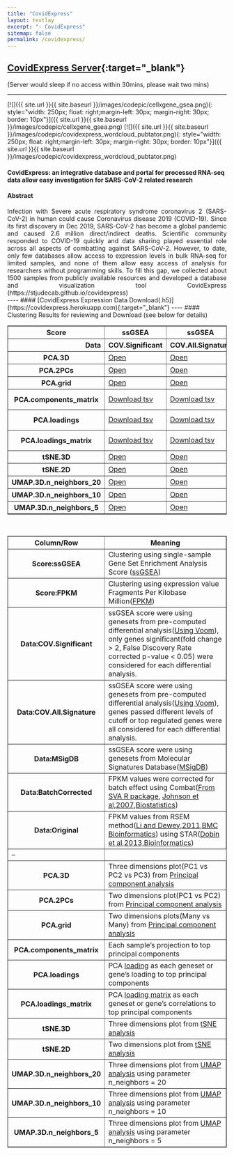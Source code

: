 ```yaml
---
title: "CovidExpress"
layout: textlay
excerpt: "- CovidExpress"
sitemap: false
permalink: /covidexpress/
---
```


## [CovidExpress Server](https://covidexpress.herokuapp.com){:target="_blank"}
(Server would sleep if no access within 30mins, please wait two mins)

---

[![]({{ site.url }}{{ site.baseurl }}/images/codepic/cellxgene_gsea.png){: style="width: 250px; float: right;margin-left: 30px; margin-right: 30px; border: 10px"}]({{ site.url }}{{ site.baseurl }}/images/codepic/cellxgene_gsea.png)
[![]({{ site.url }}{{ site.baseurl }}/images/codepic/covidexpress_wordcloud_pubtator.png){: style="width: 250px; float: right;margin-left: 30px; margin-right: 30px; border: 10px"}]({{ site.url }}{{ site.baseurl }}/images/codepic/covidexpress_wordcloud_pubtator.png)
#### CovidExpress: an integrative database and portal for processed RNA-seq data allow easy investigation for SARS-CoV-2 related research

#### Abstract
<div style="text-align: justify">
Infection with Severe acute respiratory syndrome coronavirus 2 (SARS-CoV-2) in human could cause Coronavirus disease 2019 (COVID-19). Since its first discovery in Dec 2019, SARS-CoV-2 has become a global pandemic and caused 2.6 million direct/indirect deaths. Scientific community responded to COVID-19 quickly and data sharing played essential role across all aspects of combatting against SARS-CoV-2. However, to date, only few databases allow access to expression levels in bulk RNA-seq for limited samples, and none of them allow easy access of analysis for researchers without programming skills. To fill this gap, we collected about 1500 samples from publicly available resources and developed a database and visualization tool CovidExpress (https://stjudecab.github.io/covidexpress)
</div>
---- 
#### [CovidExpress Expression Data Download(.h5)](https://covidexpress.herokuapp.com){:target="_blank"}
---- 
#### Clustering Results for reviewing and Download (see below for details)
<table style="border-spacing: 10px;" border="1" class="dataframe table-bordered">
<thead>
<tr style="text-align: center;">
<th>Score</th>
<th>ssGSEA</th>
<th>ssGSEA</th>
<th>ssGSEA</th>
<th>FPKM</th>
<th>FPKM</th>
</tr>
<tr style="text-align: right;">
<th>Data</th>
<th>COV.Significant</th>
<th>COV.All.Signature</th>
<th>MSigDB</th>
<th>BatchCorrected</th>
<th>Original</th>
</tr>
</thead>

<tbody>
<tr>
<th>PCA.3D</th>
<td><a href="https://stjudecab_epi.gitlab.io/covidexpressdata/Cluster/GSEA.ssGSEA.COV.Significant.Signature.PCA.3D.html" target="_blank">Open</a></td>
<td><a href="https://stjudecab_epi.gitlab.io/covidexpressdata/Cluster/GSEA.ssGSEA.COV.All.Signature.PCA.3D.html" target="_blank">Open</a></td>
<td><a href="https://stjudecab_epi.gitlab.io/covidexpressdata/Cluster/GSEA.ssGSEA.MSigDB.PCA.3D.html" target="_blank">Open</a></td>
<td><a href="https://stjudecab_epi.gitlab.io/covidexpressdata/Cluster/GSEA.FPKM.Combat.PCA.3D.html" target="_blank">Open</a></td>
<td><a href="https://stjudecab_epi.gitlab.io/covidexpressdata/Cluster/GSEA.FPKM.Original.PCA.3D.html" target="_blank">Open</a></td>
</tr>
<tr>
<th>PCA.2PCs</th>
<td><a href="https://stjudecab_epi.gitlab.io/covidexpressdata/Cluster/GSEA.ssGSEA.COV.Significant.Signature.PCA.2PCs.html" target="_blank">Open</a></td>
<td><a href="https://stjudecab_epi.gitlab.io/covidexpressdata/Cluster/GSEA.ssGSEA.COV.All.Signature.PCA.2PCs.html" target="_blank">Open</a></td>
<td><a href="https://stjudecab_epi.gitlab.io/covidexpressdata/Cluster/GSEA.ssGSEA.MSigDB.PCA.2PCs.html" target="_blank">Open</a></td>
<td><a href="https://stjudecab_epi.gitlab.io/covidexpressdata/Cluster/GSEA.FPKM.Combat.PCA.2PCs.html" target="_blank">Open</a></td>
<td><a href="https://stjudecab_epi.gitlab.io/covidexpressdata/Cluster/GSEA.FPKM.Original.PCA.2PCs.html" target="_blank">Open</a></td>
</tr>
<tr>
<th>PCA.grid</th>
<td><a href="https://stjudecab_epi.gitlab.io/covidexpressdata/Cluster/GSEA.ssGSEA.COV.Significant.Signature.PCA.grid.html" target="_blank">Open</a></td>
<td><a href="https://stjudecab_epi.gitlab.io/covidexpressdata/Cluster/GSEA.ssGSEA.COV.All.Signature.PCA.grid.html" target="_blank">Open</a></td>
<td><a href="https://stjudecab_epi.gitlab.io/covidexpressdata/Cluster/GSEA.ssGSEA.MSigDB.PCA.grid.html" target="_blank">Open</a></td>
<td><a href="https://stjudecab_epi.gitlab.io/covidexpressdata/Cluster/GSEA.FPKM.Combat.PCA.grid.html" target="_blank">Open</a></td>
<td><a href="https://stjudecab_epi.gitlab.io/covidexpressdata/Cluster/GSEA.FPKM.Original.PCA.grid.html" target="_blank">Open</a></td>
</tr>
<tr>
<th>PCA.components_matrix</th>
<td><a href="https://stjudecab_epi.gitlab.io/covidexpressdata/Cluster/GSEA.ssGSEA.COV.Significant.Signature.PCA.components_matrix.tsv" target="_blank">Download tsv</a></td>
<td><a href="https://stjudecab_epi.gitlab.io/covidexpressdata/Cluster/GSEA.ssGSEA.COV.All.Signature.PCA.components_matrix.tsv" target="_blank">Download tsv</a></td>
<td><a href="https://stjudecab_epi.gitlab.io/covidexpressdata/Cluster/GSEA.ssGSEA.MSigDB.PCA.components_matrix.tsv" target="_blank">Download tsv</a></td>
<td><a href="https://stjudecab_epi.gitlab.io/covidexpressdata/Cluster/GSEA.FPKM.Combat.PCA.components_matrix.tsv" target="_blank">Download tsv</a></td>
<td><a href="https://stjudecab_epi.gitlab.io/covidexpressdata/Cluster/GSEA.FPKM.Original.PCA.components_matrix.tsv" target="_blank">Download tsv</a></td>
</tr>
<tr>
<th>PCA.loadings</th>
<td><a href="https://stjudecab_epi.gitlab.io/covidexpressdata/Cluster/GSEA.ssGSEA.COV.Significant.Signature.PCA.loadings.tsv" target="_blank">Download tsv</a></td>
<td><a href="https://stjudecab_epi.gitlab.io/covidexpressdata/Cluster/GSEA.ssGSEA.COV.All.Signature.PCA.loadings.tsv" target="_blank">Download tsv</a></td>
<td><a href="https://stjudecab_epi.gitlab.io/covidexpressdata/Cluster/GSEA.ssGSEA.MSigDB.PCA.loadings.tsv" target="_blank">Download tsv</a></td>
<td><a href="https://stjudecab_epi.gitlab.io/covidexpressdata/Cluster/GSEA.FPKM.Combat.PCA.loadings.tsv" target="_blank">Download tsv</a></td>
<td><a href="https://stjudecab_epi.gitlab.io/covidexpressdata/Cluster/GSEA.FPKM.Original.PCA.loadings.tsv" target="_blank">Download tsv</a></td>
</tr>
<tr>
<th>PCA.loadings_matrix</th>
<td><a href="https://stjudecab_epi.gitlab.io/covidexpressdata/Cluster/GSEA.ssGSEA.COV.Significant.Signature.PCA.loadings_matrix.tsv" target="_blank">Download tsv</a></td>
<td><a href="https://stjudecab_epi.gitlab.io/covidexpressdata/Cluster/GSEA.ssGSEA.COV.All.Signature.PCA.loadings_matrix.tsv" target="_blank">Download tsv</a></td>
<td><a href="https://stjudecab_epi.gitlab.io/covidexpressdata/Cluster/GSEA.ssGSEA.MSigDB.PCA.loadings_matrix.tsv" target="_blank">Download tsv</a></td>
<td><a href="https://stjudecab_epi.gitlab.io/covidexpressdata/Cluster/GSEA.FPKM.Combat.PCA.loadings_matrix.tsv" target="_blank">Download tsv</a></td>
<td><a href="https://stjudecab_epi.gitlab.io/covidexpressdata/Cluster/GSEA.FPKM.Original.PCA.loadings_matrix.tsv" target="_blank">Download tsv</a></td>
</tr>
<tr>
<th>tSNE.3D</th>
<td><a href="https://stjudecab_epi.gitlab.io/covidexpressdata/Cluster/GSEA.ssGSEA.COV.Significant.Signature.tSNE.3D.html" target="_blank">Open</a></td>
<td><a href="https://stjudecab_epi.gitlab.io/covidexpressdata/Cluster/GSEA.ssGSEA.COV.All.Signature.tSNE.3D.html" target="_blank">Open</a></td>
<td><a href="https://stjudecab_epi.gitlab.io/covidexpressdata/Cluster/GSEA.ssGSEA.MSigDB.tSNE.3D.html" target="_blank">Open</a></td>
<td><a href="https://stjudecab_epi.gitlab.io/covidexpressdata/Cluster/GSEA.FPKM.Combat.tSNE.3D.html" target="_blank">Open</a></td>
<td><a href="https://stjudecab_epi.gitlab.io/covidexpressdata/Cluster/GSEA.FPKM.Original.tSNE.3D.html" target="_blank">Open</a></td>
</tr>
<tr>
<th>tSNE.2D</th>
<td><a href="https://stjudecab_epi.gitlab.io/covidexpressdata/Cluster/GSEA.ssGSEA.COV.Significant.Signature.tSNE.2nc.html" target="_blank">Open</a></td>
<td><a href="https://stjudecab_epi.gitlab.io/covidexpressdata/Cluster/GSEA.ssGSEA.COV.All.Signature.tSNE.2nc.html" target="_blank">Open</a></td>
<td><a href="https://stjudecab_epi.gitlab.io/covidexpressdata/Cluster/GSEA.ssGSEA.MSigDB.tSNE.2nc.html" target="_blank">Open</a></td>
<td><a href="https://stjudecab_epi.gitlab.io/covidexpressdata/Cluster/GSEA.FPKM.Combat.tSNE.2nc.html" target="_blank">Open</a></td>
<td><a href="https://stjudecab_epi.gitlab.io/covidexpressdata/Cluster/GSEA.FPKM.Original.tSNE.2nc.html" target="_blank">Open</a></td>
</tr>
<tr>
<th>UMAP.3D.n_neighbors_20</th>
<td><a href="https://stjudecab_epi.gitlab.io/covidexpressdata/Cluster/GSEA.ssGSEA.COV.Significant.Signature.UMAP.3D.n_neighbors_20.html" target="_blank">Open</a></td>
<td><a href="https://stjudecab_epi.gitlab.io/covidexpressdata/Cluster/GSEA.ssGSEA.COV.All.Signature.UMAP.3D.n_neighbors_20.html" target="_blank">Open</a></td>
<td><a href="https://stjudecab_epi.gitlab.io/covidexpressdata/Cluster/GSEA.ssGSEA.MSigDB.UMAP.3D.n_neighbors_20.html" target="_blank">Open</a></td>
<td><a href="https://stjudecab_epi.gitlab.io/covidexpressdata/Cluster/GSEA.FPKM.Combat.UMAP.3D.n_neighbors_20.html" target="_blank">Open</a></td>
<td><a href="https://stjudecab_epi.gitlab.io/covidexpressdata/Cluster/GSEA.FPKM.Original.UMAP.3D.n_neighbors_20.html" target="_blank">Open</a></td>
</tr>
<tr>
<th>UMAP.3D.n_neighbors_10</th>
<td><a href="https://stjudecab_epi.gitlab.io/covidexpressdata/Cluster/GSEA.ssGSEA.COV.Significant.Signature.UMAP.3D.n_neighbors_10.html" target="_blank">Open</a></td>
<td><a href="https://stjudecab_epi.gitlab.io/covidexpressdata/Cluster/GSEA.ssGSEA.COV.All.Signature.UMAP.3D.n_neighbors_10.html" target="_blank">Open</a></td>
<td><a href="https://stjudecab_epi.gitlab.io/covidexpressdata/Cluster/GSEA.ssGSEA.MSigDB.UMAP.3D.n_neighbors_10.html" target="_blank">Open</a></td>
<td><a href="https://stjudecab_epi.gitlab.io/covidexpressdata/Cluster/GSEA.FPKM.Combat.UMAP.3D.n_neighbors_10.html" target="_blank">Open</a></td>
<td><a href="https://stjudecab_epi.gitlab.io/covidexpressdata/Cluster/GSEA.FPKM.Original.UMAP.3D.n_neighbors_10.html" target="_blank">Open</a></td>
</tr>
<tr>
<th>UMAP.3D.n_neighbors_5</th>
<td><a href="https://stjudecab_epi.gitlab.io/covidexpressdata/Cluster/GSEA.ssGSEA.COV.Significant.Signature.UMAP.3D.n_neighbors_5.html" target="_blank">Open</a></td>
<td><a href="https://stjudecab_epi.gitlab.io/covidexpressdata/Cluster/GSEA.ssGSEA.COV.All.Signature.UMAP.3D.n_neighbors_5.html" target="_blank">Open</a></td>
<td><a href="https://stjudecab_epi.gitlab.io/covidexpressdata/Cluster/GSEA.ssGSEA.MSigDB.UMAP.3D.n_neighbors_5.html" target="_blank">Open</a></td>
<td><a href="https://stjudecab_epi.gitlab.io/covidexpressdata/Cluster/GSEA.FPKM.Combat.UMAP.3D.n_neighbors_5.html" target="_blank">Open</a></td>
<td><a href="https://stjudecab_epi.gitlab.io/covidexpressdata/Cluster/GSEA.FPKM.Original.UMAP.3D.n_neighbors_5.html" target="_blank">Open</a></td>
</tr>
</tbody>
</table>
<br>

<table style="border-spacing: 10px;" border="1" class="dataframe table-bordered">
<thead>
<tr style="text-align: center;">
<th>Column/Row</th>
<th>Meaning</th>
</tr>
</thead>

<tbody>
<tr>
<th>Score:ssGSEA</th>
<td>Clustering using single-sample Gene Set Enrichment Analysis Score (<a target="_blank" href="https://www.genepattern.org/modules/docs/ssGSEAProjection">ssGSEA</a>)</td>
</tr>
<tr>
<th>Score:FPKM</th>
<td>Clustering using expression value Fragments Per Kilobase Million(<a target="_blank" href="https://www.rna-seqblog.com/rpkm-fpkm-and-tpm-clearly-explained/">FPKM</a>)</td>
</tr>

<tr>
<th>Data:COV.Significant</th>
<td>ssGSEA score were using genesets from pre-computed differential analysis(<a target="_blank" href="https://doi.org/10.1186/gb-2014-15-2-r29">Using Voom</a>), only genes significant(fold change &gt; 2, False Discovery Rate corrected p-value &lt; 0.05) were considered for each differential analysis.</td>
</tr>


<tr>
<th>Data:COV.All.Signature</th>
<td>ssGSEA score were using genesets from pre-computed differential analysis(<a target="_blank" href="https://doi.org/10.1186/gb-2014-15-2-r29">Using Voom</a>), genes passed different levels of cutoff or top regulated genes were all considered for each differential analysis.</td>
</tr>

<tr>
<th>Data:MSigDB</th>
<td>ssGSEA score were using genesets from Molecular Signatures Database(<a target="_blank" href="http://www.gsea-msigdb.org/gsea/index.jsp">MSigDB</a>)</td>
</tr>

<tr>
<th>Data:BatchCorrected</th>
<td>FPKM values were corrected for batch effect using Combat(<a target="_blank" href="https://bioconductor.org/packages/release/bioc/html/sva.html">From SVA R package</a>, <a target="_blank" href="https://doi.org/10.1093/biostatistics/kxj037">Johnson et al,2007,Biostatistics</a>)</td>
</tr>

<tr>
<th>Data:Original</th>
<td>FPKM values from RSEM method(<a target="_blank" href="https://doi.org/10.1186/1471-2105-12-323">Li and Dewey,2011,BMC Bioinformatics</a>) using STAR(<a target="_blank" href="https://doi.org/10.1093/bioinformatics/bts635">Dobin et al,2013,Bioinformatics</a>)</td>
</tr>

<tr>
<td>–</td>
</tr>

<tr>
<th>PCA.3D</th>
<td>Three dimensions plot(PC1 vs PC2 vs PC3) from <a target="_blank" href="https://en.wikipedia.org/wiki/Principal_component_analysis">Principal component analysis</a>
</td>
</tr>
<tr>
<th>PCA.2PCs</th>
<td>Two dimensions plot(PC1 vs PC2) from <a target="_blank" href="https://en.wikipedia.org/wiki/Principal_component_analysis">Principal component analysis</a>
</td>
</tr>
<tr>
<th>PCA.grid</th>
<td>Two dimensions plots(Many vs Many) from <a target="_blank" href="https://en.wikipedia.org/wiki/Principal_component_analysis">Principal component analysis</a>
</td>
</tr>
<tr>
<th>PCA.components_matrix</th>
<td>Each sample’s projection to top principal components</td>
</tr>
<tr>
<th>PCA.loadings</th>
<td>PCA <a target="_blank" href="https://scentellegher.github.io/machine-learning/2020/01/27/pca-loadings-sklearn.html">loading</a> as each geneset or gene’s loading to top principal components</td>
</tr>
<tr>
<th>PCA.loadings_matrix</th>
<td>PCA <a target="_blank" href="https://scentellegher.github.io/machine-learning/2020/01/27/pca-loadings-sklearn.html">loading matrix</a> as each geneset or gene’s correlations to top principal components</td>
</tr>
<tr>
<th>tSNE.3D</th>
<td>Three dimensions plot from <a target="_blank" href="https://en.wikipedia.org/wiki/T-distributed_stochastic_neighbor_embedding">tSNE analysis</a>
</td>
</tr>
<tr>
<th>tSNE.2D</th>
<td>Two dimensions plot from <a target="_blank" href="https://en.wikipedia.org/wiki/T-distributed_stochastic_neighbor_embedding">tSNE analysis</a>
</td>
</tr>
<tr>
<th>UMAP.3D.n_neighbors_20</th>
<td>Three dimensions plot from <a target="_blank" href="https://umap-learn.readthedocs.io/en/latest">UMAP analysis</a> using parameter n_neighbors = 20</td>
</tr>
<tr>
<th>UMAP.3D.n_neighbors_10</th>
<td>Three dimensions plot from <a target="_blank" href="https://umap-learn.readthedocs.io/en/latest">UMAP analysis</a> using parameter n_neighbors = 10</td>
</tr>
<tr>
<th>UMAP.3D.n_neighbors_5</th>
<td>Three dimensions plot from <a target="_blank" href="https://umap-learn.readthedocs.io/en/latest">UMAP analysis</a> using parameter n_neighbors = 5</td>
</tr>


</tbody>
</table>
<br>
